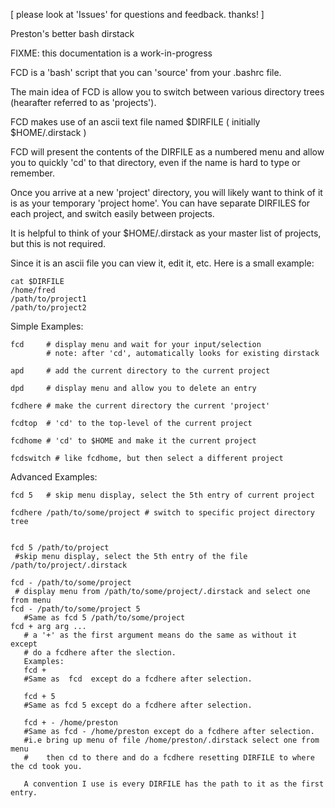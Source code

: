 
[ please look at 'Issues' for questions and feedback. thanks! ]

Preston's better bash dirstack

FIXME: this documentation is a work-in-progress

FCD is a 'bash' script that you can 'source' from your .bashrc file.

The main idea of FCD is allow you to switch between various directory trees
(hearafter referred to as 'projects').

FCD makes use of an ascii text file named $DIRFILE ( initially $HOME/.dirstack
)

FCD will present the contents of the DIRFILE as a numbered menu and allow you
to quickly 'cd' to that directory, even if the name is hard to type or
remember.

Once you arrive at a new 'project' directory, you will likely want to think of
it is as your temporary 'project home'.  You can have separate DIRFILES for
each project, and switch easily between projects.

It is helpful to think of your $HOME/.dirstack as your master list of projects,
but this is not required.

Since it is an ascii file you can view it, edit it, etc.  Here is a small
example:

    cat $DIRFILE
    /home/fred
    /path/to/project1
    /path/to/project2

Simple Examples: 

    fcd     # display menu and wait for your input/selection
            # note: after 'cd', automatically looks for existing dirstack

    apd     # add the current directory to the current project

    dpd     # display menu and allow you to delete an entry

    fcdhere # make the current directory the current 'project'

    fcdtop  # 'cd' to the top-level of the current project

    fcdhome # 'cd' to $HOME and make it the current project

    fcdswitch # like fcdhome, but then select a different project

Advanced Examples:

    fcd 5   # skip menu display, select the 5th entry of current project

    fcdhere /path/to/some/project # switch to specific project directory tree


    fcd 5 /path/to/project
     #skip menu display, select the 5th entry of the file /path/to/project/.dirstack

    fcd - /path/to/some/project
     # display menu from /path/to/some/project/.dirstack and select one from menu
    fcd - /path/to/some/project 5
       #Same as fcd 5 /path/to/some/project            
    fcd + arg arg ...
       # a '+' as the first argument means do the same as without it except
       # do a fcdhere after the slection.
       Examples:
       fcd +
       #Same as  fcd  except do a fcdhere after selection.

       fcd + 5
       #Same as fcd 5 except do a fcdhere after selection.

       fcd + - /home/preston
       #Same as fcd - /home/preston except do a fcdhere after selection.
       #i.e bring up menu of file /home/preston/.dirstack select one from menu
       #    then cd to there and do a fcdhere resetting DIRFILE to where the cd took you.

       A convention I use is every DIRFILE has the path to it as the first entry.
      


    
    
    
